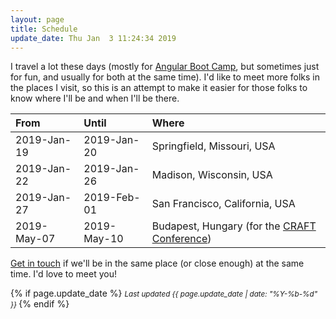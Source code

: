 ```yaml
---
layout: page
title: Schedule
update_date: Thu Jan  3 11:24:34 2019
---
```


I travel a lot these days (mostly for [Angular Boot Camp](http://angularbootcamp.com/), but sometimes just for fun, and usually for both at the same time). I'd like to meet more folks in the places I visit, so this is an attempt to make it easier for those folks to know where I'll be and when I'll be there.

| From        | Until       | Where
|:------------|:------------|:-
| 2019-Jan-19 | 2019-Jan-20 | Springfield, Missouri, USA
| 2019-Jan-22 | 2019-Jan-26 | Madison, Wisconsin, USA
| 2019-Jan-27 | 2019-Feb-01 | San Francisco, California, USA
| 2019-May-07 | 2019-May-10 | Budapest, Hungary (for the [CRAFT Conference](https://craft-conf.com/))

[Get in touch](/contact/) if we'll be in the same place (or close enough) at the same time. I'd love to meet you!

{% if page.update_date %}
  <small>
    *Last updated {{ page.update_date | date: "%Y-%b-%d" }}*
  </small>
{% endif %}
